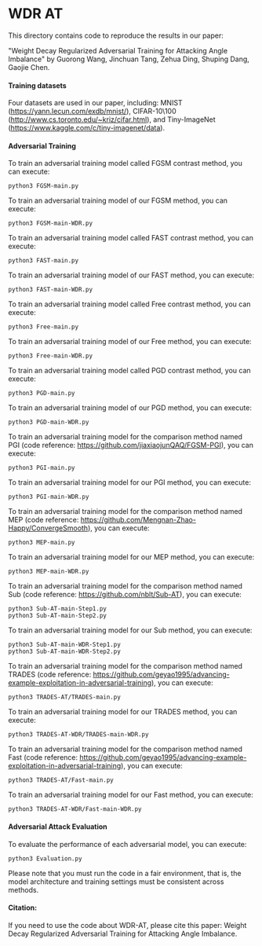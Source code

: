 # WDR AT
This directory contains code to reproduce the results in our paper:

"Weight Decay Regularized Adversarial Training for Attacking Angle Imbalance" by Guorong Wang, Jinchuan Tang, Zehua Ding, Shuping Dang, Gaojie Chen.

#### Training datasets
Four datasets are used in our paper, including: MNIST (https://yann.lecun.com/exdb/mnist/), CIFAR-10\100 (http://www.cs.toronto.edu/~kriz/cifar.html), and Tiny-ImageNet (https://www.kaggle.com/c/tiny-imagenet/data).

#### Adversarial Training
To train an adversarial training model called FGSM contrast method, you can execute:
```
python3 FGSM-main.py
```

To train an adversarial training model of our FGSM method, you can execute:
```
python3 FGSM-main-WDR.py
```

To train an adversarial training model called FAST contrast method, you can execute:
```
python3 FAST-main.py
```

To train an adversarial training model of our FAST method, you can execute:
```
python3 FAST-main-WDR.py
```

To train an adversarial training model called Free contrast method, you can execute:
```
python3 Free-main.py
```

To train an adversarial training model of our Free method, you can execute:
```
python3 Free-main-WDR.py
```

To train an adversarial training model called PGD contrast method, you can execute:
```
python3 PGD-main.py
```

To train an adversarial training model of our PGD method, you can execute:
```
python3 PGD-main-WDR.py
```

To train an adversarial training model for the comparison method named PGI (code reference: https://github.com/jiaxiaojunQAQ/FGSM-PGI), you can execute:
```
python3 PGI-main.py
```

To train an adversarial training model for our PGI method, you can execute:
```
python3 PGI-main-WDR.py
```

To train an adversarial training model for the comparison method named MEP (code reference: https://github.com/Mengnan-Zhao-Happy/ConvergeSmooth), you can execute:
```
python3 MEP-main.py
```

To train an adversarial training model for our MEP method, you can execute:
```
python3 MEP-main-WDR.py
```

To train an adversarial training model for the comparison method named Sub (code reference: https://github.com/nblt/Sub-AT), you can execute:
```
python3 Sub-AT-main-Step1.py
python3 Sub-AT-main-Step2.py
```

To train an adversarial training model for our Sub method, you can execute:
```
python3 Sub-AT-main-WDR-Step1.py
python3 Sub-AT-main-WDR-Step2.py
```

To train an adversarial training model for the comparison method named TRADES (code reference: https://github.com/geyao1995/advancing-example-exploitation-in-adversarial-training), you can execute:
```
python3 TRADES-AT/TRADES-main.py
```

To train an adversarial training model for our TRADES method, you can execute:
```
python3 TRADES-AT-WDR/TRADES-main-WDR.py
```

To train an adversarial training model for the comparison method named Fast (code reference: https://github.com/geyao1995/advancing-example-exploitation-in-adversarial-training), you can execute:
```
python3 TRADES-AT/Fast-main.py
```

To train an adversarial training model for our Fast method, you can execute:
```
python3 TRADES-AT-WDR/Fast-main-WDR.py
```

#### Adversarial Attack Evaluation
To evaluate the performance of each adversarial model, you can execute:
```
python3 Evaluation.py
```

Please note that you must run the code in a fair environment, that is, the model architecture and training settings must be consistent across methods.

#### Citation:
If you need to use the code about WDR-AT, please cite this paper: Weight Decay Regularized Adversarial Training for Attacking Angle Imbalance.
